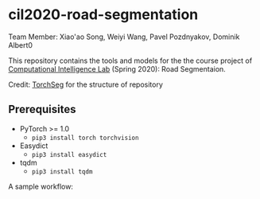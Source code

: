 # cil2020-road-segmentation

Team Member: Xiao'ao Song, Weiyi Wang, Pavel Pozdnyakov, Dominik Albert0

This repository contains the tools and models for the the course project of 
[Computational Intelligence Lab](http://da.inf.ethz.ch/teaching/2020/CIL/) (Spring 2020): Road Segmentaion.

Credit: [TorchSeg](https://github.com/ycszen/TorchSeg/) for the structure of repository

## Prerequisites
- PyTorch >= 1.0
  - `pip3 install torch torchvision`
- Easydict
  - `pip3 install easydict`
- tqdm
  - `pip3 install tqdm`
  
 
A sample workflow:
